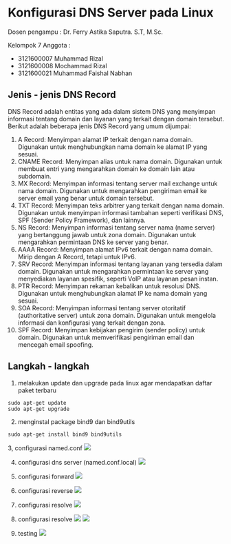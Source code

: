 # Konfigurasi DNS Server pada Linux

Dosen pengampu : Dr. Ferry Astika Saputra. S.T, M.Sc.

Kelompok 7
Anggota : 
- 3121600007 Muhammad Rizal
- 3121600008 Mochammad Rizal
- 3121600021 Muhammad Faishal Nabhan

## Jenis - jenis DNS Record
DNS Record adalah entitas yang ada dalam sistem DNS yang menyimpan informasi tentang domain dan layanan yang terkait dengan domain tersebut. Berikut adalah beberapa jenis DNS Record yang umum dijumpai:
1. A Record: Menyimpan alamat IP terkait dengan nama domain. Digunakan untuk menghubungkan nama domain ke alamat IP yang sesuai.
2. CNAME Record: Menyimpan alias untuk nama domain. Digunakan untuk membuat entri yang mengarahkan domain ke domain lain atau subdomain.
3. MX Record: Menyimpan informasi tentang server mail exchange untuk nama domain. Digunakan untuk mengarahkan pengiriman email ke server email yang benar untuk domain tersebut.
4. TXT Record: Menyimpan teks arbitrer yang terkait dengan nama domain. Digunakan untuk menyimpan informasi tambahan seperti verifikasi DNS, SPF (Sender Policy Framework), dan lainnya.
5. NS Record: Menyimpan informasi tentang server nama (name server) yang bertanggung jawab untuk zona domain. Digunakan untuk mengarahkan permintaan DNS ke server yang benar.
6. AAAA Record: Menyimpan alamat IPv6 terkait dengan nama domain. Mirip dengan A Record, tetapi untuk IPv6.
7. SRV Record: Menyimpan informasi tentang layanan yang tersedia dalam domain. Digunakan untuk mengarahkan permintaan ke server yang menyediakan layanan spesifik, seperti VoIP atau layanan pesan instan.
8. PTR Record: Menyimpan rekaman kebalikan untuk resolusi DNS. Digunakan untuk menghubungkan alamat IP ke nama domain yang sesuai.
9. SOA Record: Menyimpan informasi tentang server otoritatif (authoritative server) untuk zona domain. Digunakan untuk mengelola informasi dan konfigurasi yang terkait dengan zona.
10. SPF Record: Menyimpan kebijakan pengirim (sender policy) untuk domain. Digunakan untuk memverifikasi pengiriman email dan mencegah email spoofing.

## Langkah - langkah
1. melakukan update dan upgrade pada linux agar mendapatkan daftar paket terbaru
```
sudo apt-get update
sudo apt-get upgrade
```
2. menginstal package bind9 dan bind9utils
```
sudo apt-get install bind9 bind9utils
```
3, configurasi named.conf
![](https://raw.githubusercontent.com/rizal15D/WorkshopAdministrasiJaringan/main/Minggu%206/assets/namedconf.png)

4. configurasi dns server (named.conf.local)
![](https://raw.githubusercontent.com/rizal15D/WorkshopAdministrasiJaringan/main/Minggu%206/assets/namedconflocal.png)

5. configurasi  forward
![](https://raw.githubusercontent.com/rizal15D/WorkshopAdministrasiJaringan/main/Minggu%206/assets/forward.png)

6. configurasi reverse
![](https://raw.githubusercontent.com/rizal15D/WorkshopAdministrasiJaringan/main/Minggu%206/assets/reverse.png)

7. configurasi resolve
![](https://raw.githubusercontent.com/rizal15D/WorkshopAdministrasiJaringan/main/Minggu%206/assets/resolvconf.png)

8. configurasi resolve
![](https://raw.githubusercontent.com/rizal15D/WorkshopAdministrasiJaringan/main/Minggu%206/assets/namedconfoptions.png)
![](https://raw.githubusercontent.com/rizal15D/WorkshopAdministrasiJaringan/main/Minggu%206/assets/namedconfoptions2.png)

9. testing
![](https://raw.githubusercontent.com/rizal15D/WorkshopAdministrasiJaringan/main/Minggu%206/assets/testing.png)
